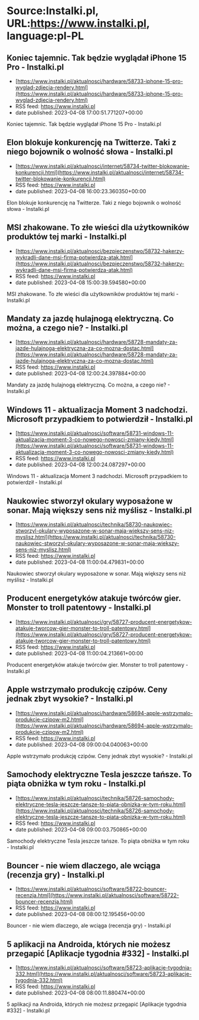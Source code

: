 # Source:Instalki.pl, URL:https://www.instalki.pl, language:pl-PL

## Koniec tajemnic. Tak będzie wyglądał iPhone 15 Pro - Instalki.pl
 - [https://www.instalki.pl/aktualnosci/hardware/58733-iphone-15-pro-wyglad-zdjecia-rendery.html](https://www.instalki.pl/aktualnosci/hardware/58733-iphone-15-pro-wyglad-zdjecia-rendery.html)
 - RSS feed: https://www.instalki.pl
 - date published: 2023-04-08 17:00:51.771207+00:00

Koniec tajemnic. Tak będzie wyglądał iPhone 15 Pro - Instalki.pl

## Elon blokuje konkurencję na Twitterze. Taki z niego bojownik o wolność słowa - Instalki.pl
 - [https://www.instalki.pl/aktualnosci/internet/58734-twitter-blokowanie-konkurencji.html](https://www.instalki.pl/aktualnosci/internet/58734-twitter-blokowanie-konkurencji.html)
 - RSS feed: https://www.instalki.pl
 - date published: 2023-04-08 16:00:23.360350+00:00

Elon blokuje konkurencję na Twitterze. Taki z niego bojownik o wolność słowa - Instalki.pl

## MSI zhakowane. To złe wieści dla użytkowników produktów tej marki - Instalki.pl
 - [https://www.instalki.pl/aktualnosci/bezpieczenstwo/58732-hakerzy-wykradli-dane-msi-firma-potwierdza-atak.html](https://www.instalki.pl/aktualnosci/bezpieczenstwo/58732-hakerzy-wykradli-dane-msi-firma-potwierdza-atak.html)
 - RSS feed: https://www.instalki.pl
 - date published: 2023-04-08 15:00:39.594580+00:00

MSI zhakowane. To złe wieści dla użytkowników produktów tej marki - Instalki.pl

## Mandaty za jazdę hulajnogą elektryczną. Co można, a czego nie? - Instalki.pl
 - [https://www.instalki.pl/aktualnosci/hardware/58728-mandaty-za-jazde-hulajnoga-elektryczna-za-co-mozna-dostac.html](https://www.instalki.pl/aktualnosci/hardware/58728-mandaty-za-jazde-hulajnoga-elektryczna-za-co-mozna-dostac.html)
 - RSS feed: https://www.instalki.pl
 - date published: 2023-04-08 12:00:24.397884+00:00

Mandaty za jazdę hulajnogą elektryczną. Co można, a czego nie? - Instalki.pl

## Windows 11 - aktualizacja Moment 3 nadchodzi. Microsoft przypadkiem to potwierdził - Instalki.pl
 - [https://www.instalki.pl/aktualnosci/software/58731-windows-11-aktualizacja-moment-3-co-nowego-nowosci-zmiany-kiedy.html](https://www.instalki.pl/aktualnosci/software/58731-windows-11-aktualizacja-moment-3-co-nowego-nowosci-zmiany-kiedy.html)
 - RSS feed: https://www.instalki.pl
 - date published: 2023-04-08 12:00:24.087297+00:00

Windows 11 - aktualizacja Moment 3 nadchodzi. Microsoft przypadkiem to potwierdził - Instalki.pl

## Naukowiec stworzył okulary wyposażone w sonar. Mają większy sens niż myślisz - Instalki.pl
 - [https://www.instalki.pl/aktualnosci/technika/58730-naukowiec-stworzyl-okulary-wyposazone-w-sonar-maja-wiekszy-sens-niz-myslisz.html](https://www.instalki.pl/aktualnosci/technika/58730-naukowiec-stworzyl-okulary-wyposazone-w-sonar-maja-wiekszy-sens-niz-myslisz.html)
 - RSS feed: https://www.instalki.pl
 - date published: 2023-04-08 11:00:04.479831+00:00

Naukowiec stworzył okulary wyposażone w sonar. Mają większy sens niż myślisz - Instalki.pl

## Producent energetyków atakuje twórców gier. Monster to troll patentowy - Instalki.pl
 - [https://www.instalki.pl/aktualnosci/gry/58727-producent-energetykow-atakuje-tworcow-gier-monster-to-troll-patentowy.html](https://www.instalki.pl/aktualnosci/gry/58727-producent-energetykow-atakuje-tworcow-gier-monster-to-troll-patentowy.html)
 - RSS feed: https://www.instalki.pl
 - date published: 2023-04-08 11:00:04.213661+00:00

Producent energetyków atakuje twórców gier. Monster to troll patentowy - Instalki.pl

## Apple wstrzymało produkcję czipów. Ceny jednak zbyt wysokie? - Instalki.pl
 - [https://www.instalki.pl/aktualnosci/hardware/58694-apple-wstrzymalo-produkcje-czipow-m2.html](https://www.instalki.pl/aktualnosci/hardware/58694-apple-wstrzymalo-produkcje-czipow-m2.html)
 - RSS feed: https://www.instalki.pl
 - date published: 2023-04-08 09:00:04.040063+00:00

Apple wstrzymało produkcję czipów. Ceny jednak zbyt wysokie? - Instalki.pl

## Samochody elektryczne Tesla jeszcze tańsze. To piąta obniżka w tym roku - Instalki.pl
 - [https://www.instalki.pl/aktualnosci/technika/58726-samochody-elektryczne-tesla-jeszcze-tansze-to-piata-obnizka-w-tym-roku.html](https://www.instalki.pl/aktualnosci/technika/58726-samochody-elektryczne-tesla-jeszcze-tansze-to-piata-obnizka-w-tym-roku.html)
 - RSS feed: https://www.instalki.pl
 - date published: 2023-04-08 09:00:03.750865+00:00

Samochody elektryczne Tesla jeszcze tańsze. To piąta obniżka w tym roku - Instalki.pl

## Bouncer - nie wiem dlaczego, ale wciąga (recenzja gry) - Instalki.pl
 - [https://www.instalki.pl/aktualnosci/software/58722-bouncer-recenzja.html](https://www.instalki.pl/aktualnosci/software/58722-bouncer-recenzja.html)
 - RSS feed: https://www.instalki.pl
 - date published: 2023-04-08 08:00:12.195456+00:00

Bouncer - nie wiem dlaczego, ale wciąga (recenzja gry) - Instalki.pl

## 5 aplikacji na Androida, których nie możesz przegapić [Aplikacje tygodnia #332] - Instalki.pl
 - [https://www.instalki.pl/aktualnosci/software/58723-aplikacje-tygodnia-332.html](https://www.instalki.pl/aktualnosci/software/58723-aplikacje-tygodnia-332.html)
 - RSS feed: https://www.instalki.pl
 - date published: 2023-04-08 08:00:11.880474+00:00

5 aplikacji na Androida, których nie możesz przegapić [Aplikacje tygodnia #332] - Instalki.pl

